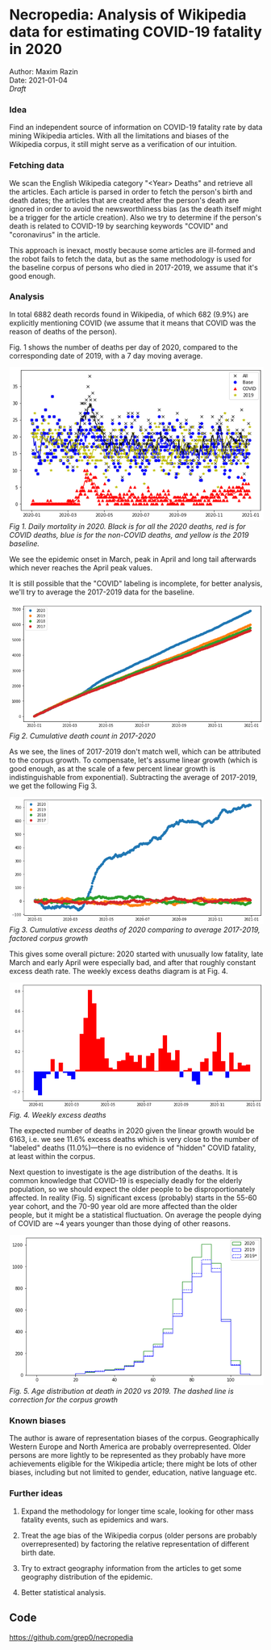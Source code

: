 # Necropedia: Analysis of Wikipedia data for estimating COVID-19 fatality in 2020

Author: Maxim Razin\
Date: 2021-01-04\
*Draft*

### Idea

Find an independent source of information on COVID-19 fatality rate by data mining Wikipedia articles. With all the limitations and biases of the Wikipedia corpus, it still might serve as a verification of our intuition.

### Fetching data

We scan the English Wikipedia category "\<Year\> Deaths" and retrieve all the articles. Each article is parsed in order to fetch the person's birth and death dates; the articles that are created after the person's death are ignored in order to avoid the newsworthliness bias (as the death itself might be a trigger for the article creation). Also we try to determine if the person's death is related to COVID-19 by searching keywords "COVID" and "coronavirus" in the article.

This approach is inexact, mostly because some articles are ill-formed and the robot fails to fetch the data, but as the same methodology is used for the baseline corpus of persons who died in 2017-2019, we assume that it's good enough.

### Analysis

In total 6882 death records found in Wikipedia, of which 682 (9.9%) are explicitly mentioning COVID (we assume that it means that COVID was the reason of deaths of the person).

Fig. 1 shows the number of deaths per day of 2020, compared to the corresponding date of 2019, with a 7 day moving average.

![daily_mortality](daily_mortality.png)\
*Fig 1. Daily mortality in 2020. Black is for all the 2020 deaths, red is for COVID deaths, blue is for the non-COVID deaths, and yellow is the 2019 baseline.*

We see the epidemic onset in March, peak in April and long tail afterwards which never reaches the April peak values.

It is still possible that the "COVID" labeling is incomplete, for better analysis, we'll try to average the 2017-2019 data for the baseline.

![cumulative_2017_2020](cumulative_2017_2020.png)\
*Fig 2. Cumulative death count in 2017-2020*

As we see, the lines of 2017-2019 don't match well, which can be attributed to the corpus growth. To compensate, let's assume linear growth (which is good enough, as at the scale of a few percent linear growth is indistinguishable from exponential). Subtracting the average of 2017-2019, we get the following Fig 3.

![cumulative_2017_2020_minus_avg](cumulative_2017_2020_minus_avg.png)\
*Fig 3. Cumulative excess deaths of 2020 comparing to average 2017-2019, factored corpus growth*

This gives some overall picture: 2020 started with unusually low fatality, late March and early April were especially bad, and after that roughly constant excess death rate. The weekly excess deaths diagram is at Fig. 4.

![weekly_excess](weekly_excess.png)\
*Fig. 4. Weekly excess deaths*

The expected number of deaths in 2020 given the linear growth would be 6163, i.e. we see 11.6% excess deaths which is very close to the number of "labeled" deaths (11.0%)—there is no evidence of "hidden" COVID fatality, at least within the corpus.

Next question to investigate is the age distribution of the deaths. It is common knowledge that COVID-19 is especially deadly for the elderly population, so we should expect the older people to be disproportionately affected. In reality (Fig. 5) significant excess (probably) starts in the 55-60 year cohort, and the 70-90 year old are more affected than the older people, but it might be a statistical fluctuation. On average the people dying of COVID are ~4 years younger than those dying of other reasons.

![age_dist](age_dist.png)\
*Fig. 5. Age distribution at death in 2020 vs 2019. The dashed line is correction for the corpus growth*

### Known biases

The author is aware of representation biases of the corpus.
Geographically Western Europe and North America are probably overrepresented. Older persons are more lightly to be represented as they probably have more achievements eligible for the Wikipedia article; there might be lots of other biases, including but not limited to gender, education, native language etc.

### Further ideas

1. Expand the methodology for longer time scale, looking for other mass fatality events, such as epidemics and wars.

2. Treat the age bias of the Wikipedia corpus (older persons are probably overrepresented) by factoring the relative representation of different birth date.

3. Try to extract geography information from the articles to get some geography distribution of the epidemic.

4. Better statistical analysis.

## Code
https://github.com/grep0/necropedia
